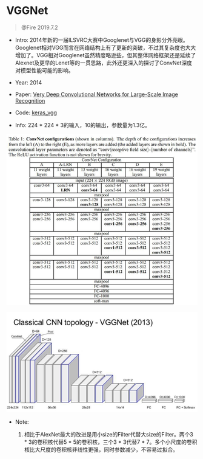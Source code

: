 # VGGNet
> @Fire 2019.7.2

* Intro: 2014年新的一届ILSVRC大赛中Googlenet与VGG的身影分外亮眼。Googlenet相对VGG而言在网络结构上有了更新的突破，不过其复杂度也大大增加了。VGG相对Googlenet虽然精度略逊些，但其整体网络框架还是延续了Alexnet及更早的Lenet等的一贯思路，此外还更深入的探讨了ConvNet深度对模型性能可能的影响。

* Year: 2014
* Paper: [Very Deep Convolutional Networks for Large-Scale Image Recognition](http://xueshu.baidu.com/usercenter/paper/show?paperid=2801f41808e377a1897a3887b6758c59&site=xueshu_se)
* Code: [keras_vgg](keras_vgg.py)
* Info: 224 * 224 * 3的输入，10的输出，参数量为1.3亿。

![net](./vgg.jpg)

![net](./vgg16.jpg)

* Note: 

	1. 相比于AlexNet最大的改进是用小size的Filter代替大size的Filter。两个3 * 3的卷积核代替5 * 5的卷积核，三个3 * 3代替7 * 7。多个小尺度的卷积核比大尺度的卷积核非线性更强，同时参数减少，不容易过拟合。


